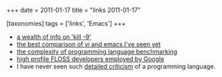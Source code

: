 +++
date = 2011-01-17
title = "links 2011-01-17"

[taxonomies]
tags = ['links', 'Emacs']
+++

-   [a wealth of info on 'kill -9']
-   [the best comparison of vi and emacs I've seen yet]
-   [the complexity of programming language benchmarking]
-   [high profile FLOSS developers employed by Google]
-   I have never seen such [detailed criticism] of a programming
    language.

  [a wealth of info on 'kill -9']: http://unix.stackexchange.com/q/5642/688
  [the best comparison of vi and emacs I've seen yet]: http://unix.stackexchange.com/a/1010/688
  [the complexity of programming language benchmarking]: http://slott-softwarearchitect.blogspot.com/2011/01/java-php-python-which-is-faster-in.html
  [high profile FLOSS developers employed by Google]: http://www.pixelbeat.org/misc/google_stars.html
  [detailed criticism]: http://me.veekun.com/blog/2012/04/09/php-a-fractal-of-bad-design/
